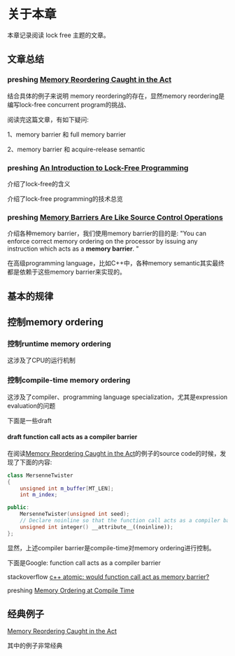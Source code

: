 # 关于本章

本章记录阅读 lock free 主题的文章。

## 文章总结

### preshing [Memory Reordering Caught in the Act](https://preshing.com/20120515/memory-reordering-caught-in-the-act/)

结合具体的例子来说明 memory reordering的存在，显然memory reordering是编写lock-free concurrent program的挑战、

阅读完这篇文章，有如下疑问:

1、memory barrier 和 full memory barrier

2、memory barrier 和 acquire-release semantic

### preshing [An Introduction to Lock-Free Programming](https://preshing.com/20120612/an-introduction-to-lock-free-programming/)

介绍了lock-free的含义

介绍了lock-free programming的技术总览



### preshing [Memory Barriers Are Like Source Control Operations](https://preshing.com/20120710/memory-barriers-are-like-source-control-operations/)

介绍各种memory barrier，我们使用memory barrier的目的是: "You can enforce correct memory ordering on the processor by issuing any instruction which acts as a **memory barrier**. "

在高级programming language，比如C++中，各种memory semantic其实最终都是依赖于这些memory barrier来实现的。

## 基本的规律



## 控制memory ordering

### 控制runtime memory ordering

这涉及了CPU的运行机制

### 控制compile-time memory ordering

这涉及了compiler、programming language specialization，尤其是expression evaluation的问题

下面是一些draft

#### draft function call acts as a compiler barrier

在阅读[Memory Reordering Caught in the Act](https://preshing.com/20120515/memory-reordering-caught-in-the-act/)的例子的source code的时候，发现了下面的内容:

```C++
class MersenneTwister
{
    unsigned int m_buffer[MT_LEN];
    int m_index;

public:
    MersenneTwister(unsigned int seed);
    // Declare noinline so that the function call acts as a compiler barrier:
    unsigned int integer() __attribute__((noinline));
};
```

显然，上述compiler barrier是compile-time对memory ordering进行控制。

下面是Google: function call acts as a compiler barrier

stackoverflow [c++ atomic: would function call act as memory barrier?](https://stackoverflow.com/questions/40641904/c-atomic-would-function-call-act-as-memory-barrier)

preshing [Memory Ordering at Compile Time](https://preshing.com/20120625/memory-ordering-at-compile-time/)



## 经典例子

[Memory Reordering Caught in the Act](https://preshing.com/20120515/memory-reordering-caught-in-the-act/)

其中的例子非常经典